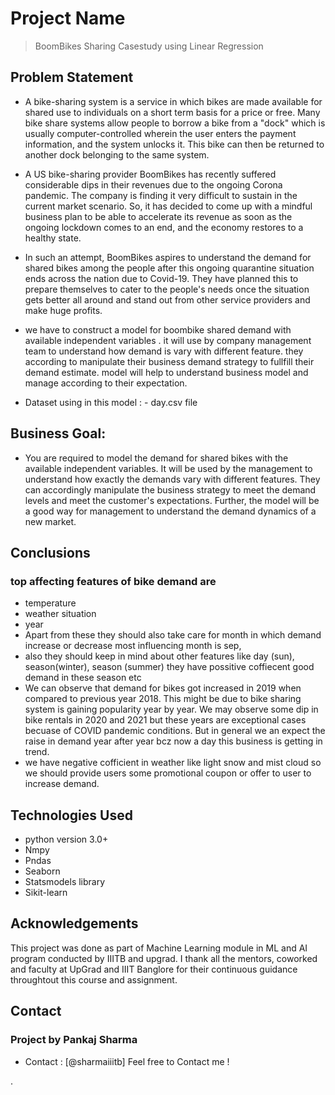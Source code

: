 # Project Name
> BoomBikes Sharing Casestudy using Linear Regression



## Problem Statement
- A bike-sharing system is a service in which bikes are made available for shared use to individuals on a short term basis for a price or free. Many bike share systems allow people to borrow a bike from a "dock" which is usually computer-controlled wherein the user enters the payment information, and the system unlocks it. This bike can then be returned to another dock belonging to the same system.

- A US bike-sharing provider BoomBikes has recently suffered considerable dips in their revenues due to the ongoing Corona pandemic. The company is finding it very difficult to sustain in the current market scenario. So, it has decided to come up with a mindful business plan to be able to accelerate its revenue as soon as the ongoing lockdown comes to an end, and the economy restores to a healthy state. 

- In such an attempt, BoomBikes aspires to understand the demand for shared bikes among the people after this ongoing quarantine situation ends across the nation due to Covid-19. They have planned this to prepare themselves to cater to the people's needs once the situation gets better all around and stand out from other service providers and make huge profits.
- we have to construct a model for boombike shared demand with available independent variables . it will use by company management team to understand how demand is vary with different feature. they according to manipulate their business demand strategy to fullfill their demand estimate. model will help to understand business model and manage according to their expectation.
- Dataset using in this model : - day.csv file 


<!-- You can include any other section that is pertinent to your problem -->

## Business Goal:
- You are required to model the demand for shared bikes with the available independent variables. It will be used by the management to understand how exactly the demands vary with different features. They can accordingly manipulate the business strategy to meet the demand levels and meet the customer's expectations. Further, the model will be a good way for management to understand the demand dynamics of a new market. 

<!-- You don't have to answer all the questions - just the ones relevant to your project. -->

## Conclusions
### top affecting features of bike demand are 
- temperature
- weather situation
- year
- Apart from these they should also take care for month in which demand increase or decrease most influencing month is sep, 
- also they should keep in mind about other features like day (sun), season(winter), season (summer) they have possitive coffiecent good demand in these season etc
- We can observe that demand for bikes got increased in 2019 when compared to previous year 2018. This might be due to bike sharing system is gaining popularity year by year. We may observe some dip in bike rentals in 2020 and 2021 but these years are exceptional cases becuase of COVID pandemic conditions. But in general we an expect the raise in demand year after year bcz now a day this business is getting in trend.
- we have negative cofficient in weather like light snow and mist cloud so we should provide users some promotional coupon or offer to user to increase demand.


<!-- You don't have to answer all the questions - just the ones relevant to your project. -->


## Technologies Used
- python version 3.0+
- Nmpy
- Pndas
- Seaborn
- Statsmodels library
- Sikit-learn

<!-- As the libraries versions keep on changing, it is recommended to mention the version of library used in this project -->

## Acknowledgements
This project was done as part of Machine Learning module in ML and AI program conducted by IIITB and upgrad. I thank all the mentors, coworked and faculty at UpGrad and IIIT Banglore for their continuous guidance throughtout this course and assignment.



## Contact
### Project by Pankaj Sharma
- Contact : [@sharmaiiitb] Feel free to Contact me !



<!-- Optional -->
<!-- ## License -->
<!-- This project is open source and available under the [... License](). -->

<!-- You don't have to include all sections - just the one's relevant to your project -->

.

